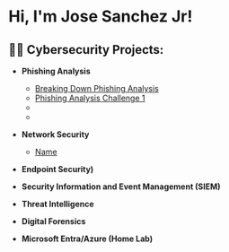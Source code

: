 <h1>Hi, I'm Jose Sanchez Jr!

<h2>👨‍💻 Cybersecurity Projects:</h2>

- <b>Phishing Analysis</b>
  - [Breaking Down Phishing Analysis](https://github.com/HunterJS7/Breaking-Down-Phishing-Analysis)
  - [Phishing Analysis Challenge 1](https://github.com/HunterJS7/Phishing-Analysis-Challenge-1)
  - 
  - 
- <b>Network Security</b>
  - [Name](https://github.com/joshmadakor1/4chan-Image-Analysis-Middleware-C964) 
- <b>Endpoint Security)</b>
 
- <b>Security Information and Event Management (SIEM)</b>
 
- <b>Threat Intelligence</b>
 
- <b>Digital Forensics</b>

- <b>Microsoft Entra/Azure (Home Lab)</b>




[instagram]: https://www.instagram.com/thekingjs7/
[linkedin]: https://linkedin.com/in/cloudjs7

<!--
**KaizenJS7/Kaizen-Profile** is a ✨ _special_ ✨ repository because its `README.md` (this file) appears on your GitHub profile.

Here are some ideas to get you started:

- 🔭 I’m currently working on ...
- 🌱 I’m currently learning ...
- 👯 I’m looking to collaborate on ...
- 🤔 I’m looking for help with ...
- 💬 Ask me about ...
- 📫 How to reach me: ...
- 😄 Pronouns: ...
- ⚡ Fun fact: ...
-->
